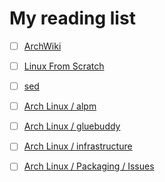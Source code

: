 # My reading list

- [ ] [ArchWiki](https://wiki.archlinux.org/title/Main_page)
- [ ] [Linux From Scratch](https://www.linuxfromscratch.org/)
- [ ] [sed](https://man.archlinux.org/man/sed.1.en)

- [ ] [Arch Linux / alpm](https://gitlab.archlinux.org/archlinux/alpm/alpm)
- [ ] [Arch Linux / gluebuddy](https://gitlab.archlinux.org/archlinux/gluebuddy)
- [ ] [Arch Linux / infrastructure](https://gitlab.archlinux.org/archlinux/infrastructure)
- [ ] [Arch Linux / Packaging / Issues](https://gitlab.archlinux.org/groups/archlinux/packaging/-/issues)
